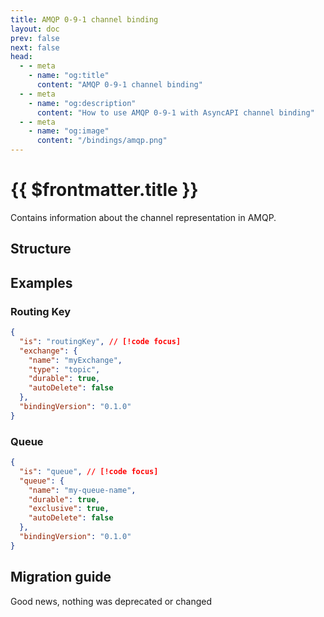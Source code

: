 ```yaml
---
title: AMQP 0-9-1 channel binding
layout: doc
prev: false
next: false
head:
  - - meta
    - name: "og:title"
      content: "AMQP 0-9-1 channel binding"
  - - meta
    - name: "og:description"
      content: "How to use AMQP 0-9-1 with AsyncAPI channel binding"
  - - meta
    - name: "og:image"
      content: "/bindings/amqp.png"
---
```


# {{ $frontmatter.title }}

Contains information about the channel representation in AMQP.

## Structure

<Json url="/bindings/amqp-channel.0.1.0.json" />

## Examples

### Routing Key

```json
{
  "is": "routingKey", // [!code focus]
  "exchange": {
    "name": "myExchange",
    "type": "topic",
    "durable": true,
    "autoDelete": false
  },
  "bindingVersion": "0.1.0"
}
```

### Queue

```json
{
  "is": "queue", // [!code focus]
  "queue": {
    "name": "my-queue-name",
    "durable": true,
    "exclusive": true,
    "autoDelete": false
  },
  "bindingVersion": "0.1.0"
}
```

## Migration guide

Good news, nothing was deprecated or changed